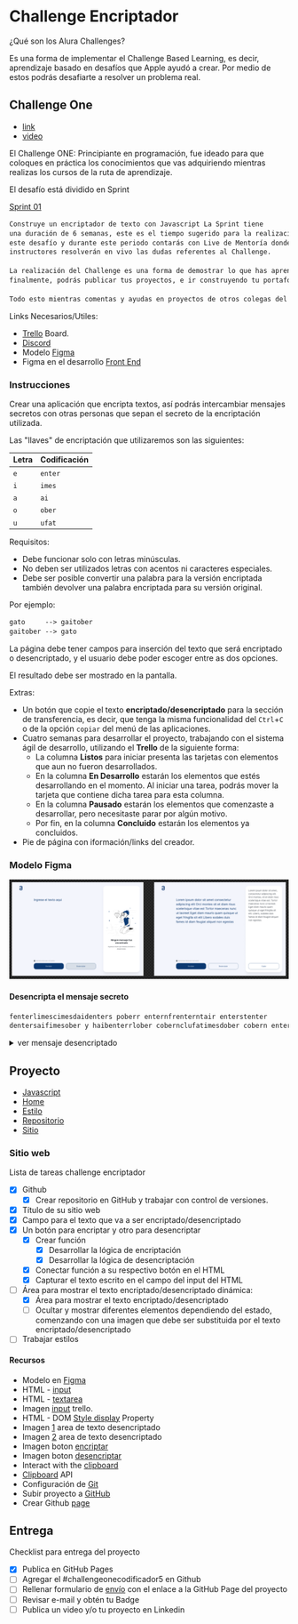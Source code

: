 # Challenge Encriptador

¿Qué son los Alura Challenges?

Es una forma de implementar el Challenge Based Learning, es decir, aprendizaje
basado en desafíos que Apple ayudó a crear. Por medio de estos podrás desafiarte
a resolver un problema real.

## Challenge One

- [link](https://www.aluracursos.com/challenges/challenge-one-logica)
- [video](https://youtu.be/BLgio_oPkLw)

El Challenge ONE: Principiante en programación, fue ideado para que coloques en
práctica los conocimientos que vas adquiriendo mientras realizas los cursos de
la ruta de aprendizaje.

El desafío está dividido en Sprint

[Sprint 01](https://www.aluracursos.com/challenges/challenge-one-logica/sprint01-construye-un-encriptador-texto-con-javascript)

```txt
Construye un encriptador de texto con Javascript La Sprint tiene
una duración de 6 semanas, este es el tiempo sugerido para la realización de
este desafío y durante este periodo contarás con Live de Mentoría donde nuestros
instructores resolverán en vivo las dudas referentes al Challenge.

La realización del Challenge es una forma de demostrar lo que has aprendido y
finalmente, podrás publicar tus proyectos, e ir construyendo tu portafolio.

Todo esto mientras comentas y ayudas en proyectos de otros colegas del programa ONE.
```

Links Necesarios/Utiles:

- [Trello](https://trello.com/b/WTdfcewC/encriptador-de-texto-alura-challenges-oracle-one)
Board.
- [Discord](https://discord.gg/2E5mQEat)
- Modelo [Figma](https://www.figma.com/file/trP3p5nEh7XUyB3n2bomjP/Alura-Challenge---Desaf%C3%ADo-1---L%C3%B3gica)
- Figma en el desarrollo [Front End](https://youtu.be/UuAX5azcvDQ)


### Instrucciones

Crear una aplicación que encripta textos, así podrás intercambiar mensajes
secretos con otras personas que sepan el secreto de la encriptación utilizada.

Las "llaves" de encriptación que utilizaremos son las siguientes:

| Letra | Codificación |
| - | - |
| `e` | `enter` |
| `i` | `imes` |
| `a` | `ai` |
| `o` | `ober` |
| `u` | `ufat` |

Requisitos:

- Debe funcionar solo con letras minúsculas.
- No deben ser utilizados letras con acentos ni caracteres especiales.
- Debe ser posible convertir una palabra para la versión encriptada también
devolver una palabra encriptada para su versión original.

Por ejemplo:

```txt
gato     --> gaitober
gaitober --> gato
```

La página debe tener campos para inserción del texto que será encriptado o
desencriptado, y el usuario debe poder escoger entre as dos opciones.

El resultado debe ser mostrado en la pantalla.

Extras:

- Un botón que copie el texto **encriptado/desencriptado** para la sección de
transferencia, es decir, que tenga la misma funcionalidad del `Ctrl`+`C` o de
la opción `copiar` del menú de las aplicaciones.
- Cuatro semanas para desarrollar el proyecto, trabajando con el sistema ágil
de desarrollo, utilizando el **Trello** de la siguiente forma:
    - La columna **Listos** para iniciar presenta las tarjetas con elementos que
    aun no fueron desarrollados.
    - En la columna **En Desarrollo** estarán los elementos que estés desarrollando
    en el momento. Al iniciar una tarea, podrás mover la tarjeta que contiene
    dicha tarea para esta columna.
    - En la columna **Pausado** estarán los elementos que comenzaste a desarrollar,
    pero necesitaste parar por algún motivo.
    - Por fin, en la columna **Concluido** estarán los elementos ya concluidos.
- Pie de página con iformación/links del creador.

### Modelo Figma

![img](./imagenes/modelo_figma.png)

#### Desencripta el mensaje secreto

```txt
fenterlimescimesdaidenters poberr enternfrenterntair enterstenter
dentersaifimesober y haibenterrlober cobernclufatimesdober cobern enterximestober!
```

<details><summary markdown="span">ver mensaje desencriptado</summary>

```txt
felicidades por enfrentar este
desafio y haberlo concluido con exito!
```

</details>

## Proyecto

- [Javascript](./encriptador.js)
- [Home](./index.html)
- [Estilo](./style.css)
- [Repositorio](https://github.com/DevFzn/Oracle_One-Alura_Latam/tree/master/006_challenge_encriptador/README.md)
- [Sitio](https://github.com#)

### Sitio web

Lista de tareas challenge encriptador

- [x] Github
    - [x] Crear repositorio en GitHub y trabajar con control de versiones.
- [x] Título de su sitio web
- [x] Campo para el texto que va a ser encriptado/desencriptado
- [x] Un botón para encriptar y otro para desencriptar
    - [x] Crear función
        - [x] Desarrollar la lógica de encriptación
        - [x] Desarrollar la lógica de desencriptación
    - [x] Conectar función a su respectivo botón en el HTML
    - [x] Capturar el texto escrito en el campo del input del HTML
- [ ] Área para mostrar el texto encriptado/desencriptado dinámica:
    - [x] Área para mostrar el texto encriptado/desencriptado
    - [ ] Ocultar y mostrar diferentes elementos dependiendo del estado, comenzando
    con una imagen que debe ser substituida por el texto encriptado/desencriptado
- [ ] Trabajar estilos

#### Recursos

- Modelo en
[Figma](https://www.figma.com/file/trP3p5nEh7XUyB3n2bomjP/Alura-Challenge---Desaf%C3%ADo-1---L%C3%B3gica)
- HTML - [input](https://developer.mozilla.org/es/docs/Web/HTML/Element/input)
- HTML - [textarea](https://developer.mozilla.org/es/docs/Web/HTML/Element/textarea)
- Imagen [input](./imagenes/input.png) trello.
- HTML - DOM [Style display](https://www.w3schools.com/jsref/prop_style_display.asp)
Property
- Imagen [1](./imagenes/1.png) area de texto desencriptado
- Imagen [2](./imagenes/2.png) area de texto desencriptado
- Imagen boton [encriptar](./imagenes/boton-enc.png)
- Imagen boton [desencriptar](./imagenes/)
- Interact with the [clipboard](https://developer.mozilla.org/en-US/docs/Mozilla/Add-ons/WebExtensions/Interact_with_the_clipboard)
- [Clipboard](https://developer.mozilla.org/en-US/docs/Web/API/Clipboard_API) API
- Configuración de [Git](https://git-scm.com/book/es/v2/Inicio---Sobre-el-Control-de-Versiones-Configurando-Git-por-primera-vez)
- Subir proyecto a [GitHub](https://www.youtube.com/watch?v=bhKkeOMysuw)
- Crear Github [page](https://developer.mozilla.org/es/docs/Learn/Common_questions/Tools_and_setup/Using_Github_pages)

## Entrega

Checklist para entrega del proyecto

- [x] Publica en GitHub Pages
- [ ] Agregar el #challengeonecodificador5 en Github
- [ ] Rellenar formulario de
[envío](https://lp.alura.com.br/alura-latam-entrega-challenge-one-esp) con el
enlace a la GitHub Page del proyecto
- [ ] Revisar e-mail y obtén tu Badge
- [ ] Publica un video y/o tu proyecto en Linkedin
